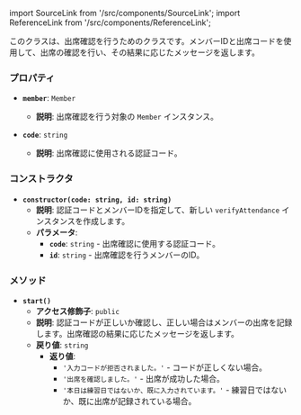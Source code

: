 import SourceLink from '/src/components/SourceLink';
import ReferenceLink from '/src/components/ReferenceLink';

<SourceLink href="/docs/attendance-management-system/source/class/verifyAttendance"/>
<ReferenceLink href="/docs/attendance-management-system/reference/class/verifyAttendance"/>

このクラスは、出席確認を行うためのクラスです。メンバーIDと出席コードを使用して、出席の確認を行い、その結果に応じたメッセージを返します。

### プロパティ

- **`member`**: `Member`
  - **説明**: 出席確認を行う対象の `Member` インスタンス。

- **`code`**: `string`
  - **説明**: 出席確認に使用される認証コード。

### コンストラクタ

- **`constructor(code: string, id: string)`**
  - **説明**: 認証コードとメンバーIDを指定して、新しい `verifyAttendance` インスタンスを作成します。
  - **パラメータ**:
    - **`code`**: `string` - 出席確認に使用する認証コード。
    - **`id`**: `string` - 出席確認を行うメンバーのID。

### メソッド

- **`start()`**
  - **アクセス修飾子**: `public`
  - **説明**: 認証コードが正しいか確認し、正しい場合はメンバーの出席を記録します。出席確認の結果に応じたメッセージを返します。
  - **戻り値**: `string`
    - **返り値**:
      - `'入力コードが拒否されました。'` - コードが正しくない場合。
      - `'出席を確認しました。'` - 出席が成功した場合。
      - `'本日は練習日ではないか、既に入力されています。'` - 練習日ではないか、既に出席が記録されている場合。
